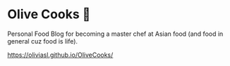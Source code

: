 # Olive Cooks 🍜
 Personal Food Blog for becoming a master chef at Asian food (and food in general cuz food is life).

https://oliviasl.github.io/OliveCooks/
